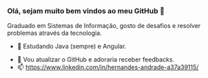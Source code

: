 ### Olá, sejam muito bem vindos ao meu GitHub 👋

<!--
**HernandesHD/HernandesHD** is a ✨ _special_ ✨ repository because its `README.md` (this file) appears on your GitHub profile.
-->

Graduado em Sistemas de Informação, gosto de desafios e resolver problemas através da tecnologia.
<!--
**Here are some ideas to get you started:
-->

- 🌱 Estudando Java (sempre) e Angular.
<!-- - 👯 I’m looking to collaborate on ...-->
<!-- - 🤔 I’m looking for help with ... -->
- 💬 Vou atualizar o GitHub e adoraria receber feedbacks.
- 📫 https://www.linkedin.com/in/hernandes-andrade-a37a39115/

<!--
- 😄 Pronouns: ...
- ⚡ Fun fact: ...
-->
